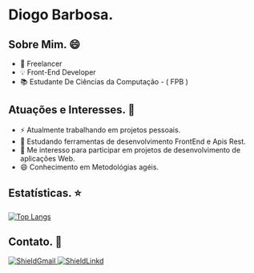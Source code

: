 <h1> Diogo Barbosa. </h1>



<h2> Sobre Mim. 😄</h2>
  <ul> 
    <li>💼 Freelancer</li>
    <li>💡 Front-End Developer</li>
    <li>📚 Estudante De Ciências da Computação - ( FPB ) </li>
  </ul>
 
  <h2> Atuações e Interesses. 🤔</h2>
   <ul>
    <li>⚡ Atualmente trabalhando em projetos pessoais. </li>
    <li>🚀 Estudando ferramentas de desenvolvimento FrontEnd e Apis Rest.</li>
    <li>👯 Me interesso para participar em projetos de desenvolvimento de aplicações Web.</li>
    <li>😄 Conhecimento em Metodológias agéis.</li>
   </ul>
  
  <h2> Estatísticas. ⭐</h2>
   
 [![Top Langs](https://github-readme-stats.vercel.app/api/top-langs/?username=FullBarbosa&theme=radical&show_icons=truee&exclude_repo=github-readme-stats,anuraghazra.github.io)](https://github.com/FullBarbosa) 
  
  <h2> Contato. 📢</h2> 
  
  <a target="_blank" href="mailto:diibarbosa22@gmail.com.com?subject=Hello%20again"><img src="https://img.shields.io/badge/Gmail-D14836?style=for-the-badge&logo=gmail&logoColor=white" alt="ShieldGmail"/> </a>
<a target="_blank" href="https://www.linkedin.com/in/diogobarbosa22/"><img src="https://img.shields.io/badge/LinkedIn-0077B5?style=for-the-badge&logo=linkedin&logoColor=white" alt="ShieldLinkd"/> </a>
  
<!--
**FullBarbosa/FullBarbosa** is a ✨ _special_ ✨ repository because its `README.md` (this file) appears on your GitHub profile.

Here are some ideas to get you started:



- 🔭 I’m currently working on ...
- 🌱 I’m currently learning ...
- 👯 I’m looking to collaborate on ...
- 🤔 I’m looking for help with ...
- 💬 Ask me about ...
- 📫 How to reach me: ...
- 😄 Pronouns: ... 
- ⚡ Fun fact: ...
-->

